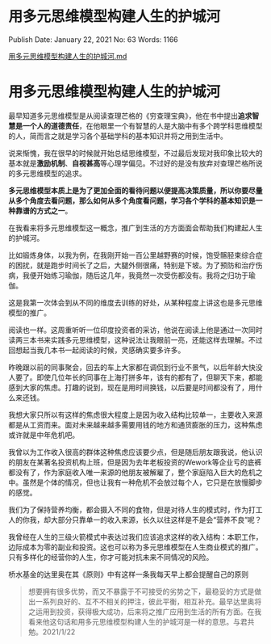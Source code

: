 # 用多元思维模型构建人生的护城河

Publish Date: January 22, 2021
No: 63
Words: 1166

[用多元思维模型构建人生的护城河.md](%E7%94%A8%E5%A4%9A%E5%85%83%E6%80%9D%E7%BB%B4%E6%A8%A1%E5%9E%8B%E6%9E%84%E5%BB%BA%E4%BA%BA%E7%94%9F%E7%9A%84%E6%8A%A4%E5%9F%8E%E6%B2%B3%2090eb33c9dff849d2956f86c76ae50423.md)

# 用多元思维模型构建人生的护城河

最早知道多元思维模型是从阅读查理芒格的《穷查理宝典》，他在书中提出**追求智慧是一个人的道德责任**，在他眼里一个有智慧的人是大脑中有多个跨学科思维模型的人，简而言之就是学习各个基础学科的基本知识并将之用到生活中。

说来惭愧，我在很早的时候就开始总结思维模型，不过最后发现对我印象比较大的基本就是**激励机制**、**自视甚高**等心理学偏见。不过好的是没有放弃对查理芒格所说的多元思维模型的追求。

**多元思维模型本质上是为了更加全面的看待问题以便提高决策质量，所以你要尽量从多个角度去看问题，那么如何从多个角度看问题，学习各个学科的基本知识是一种靠谱的方式之一**。

在我看来将多元思维模型这一概念，推广到生活的方方面面会帮助我们构建起人生的护城河。

比如锻炼身体，以我为例，在我刚开始一百公里越野赛的时候，饱受髂胫束综合症的困扰，就是跑步时间长了之后，大腿外侧很痛，特别是下坡。为了预防和治疗伤病，我便开始练习瑜伽，随后这几年，我竟然一次受伤都没有。我将之归功于瑜伽。

这是我第一次体会到从不同的维度去训练的好处，从某种程度上讲这也是多元思维模型的推广。

阅读也一样。这周重听听一位印度投资者的采访，他说在阅读上他是通过一次同时读两三本书来实践多元思维模型，这种说法让我眼前一亮，还能这样去理解。不过回想起当我几本书一起阅读的时候，灵感确实要多许多。

昨晚跟以前的同事聚会，回去的车上大家都在调侃到行业不景气，以后年龄大快没人要了。即使几位年长的同事在上海打拼多年，该有的都有了，但聊天下来，都能感到大家的焦虑。打趣的说到，现在是用时间换钱，以后要是时间都没有了，用什么来还钱。

我想大家只所以有这样的焦虑很大程度上是因为收入结构比较单一，主要收入来源都是从工资而来。面对未来越来越多需要用钱的地方和通货膨胀的压力，这种焦虑或许就是中年危机吧。

我曾以为工作收入很高的群体这种焦虑应该要少点，但是随后朋友跟我说，他认识的朋友在某著名投资机构上班，但是因为去年老板投资的Wework等企业亏的底裤都没有了，作为家庭收入唯一来源的他朋友被解雇了，整个家庭陷入巨大的危机之中。虽然是个体的情况，但也让我有一种危机不会放过每个人，它只是在放慢脚步的感觉。

我们为了保持营养均衡，都会摄入不同的食物，但是对待人生的模式时，作为打工人的你我，却大部分只靠单一的收入来源，长久以往这样是不是会“营养不良”呢？

我曾经在人生的三级火箭模式中表达过我们应该追求这样的收入结构：本职工作，边际成本为零的副业和投资。这也可以称为多元思维模型在人生商业模式的推广。只有多样化的经营你的人生，你才可能对抗未来不同情况的风险。

桥水基金的达里奥在其《原则》中有这样一条我每天早上都会提醒自己的原则

> 想要拥有很多优势，而又不暴露于不可接受的劣势之下，最稳妥的方式是做出一系列良好的、互不不相关的押注，彼此平衡，相互补充。最早达里奥将之运用到投资，获得极大成功，后来将之推广应用到生活的所有方面。在我看来他这句话和用多元思维模型构建人生的护城河是一样的意思。与君共勉。2021/1/22
>